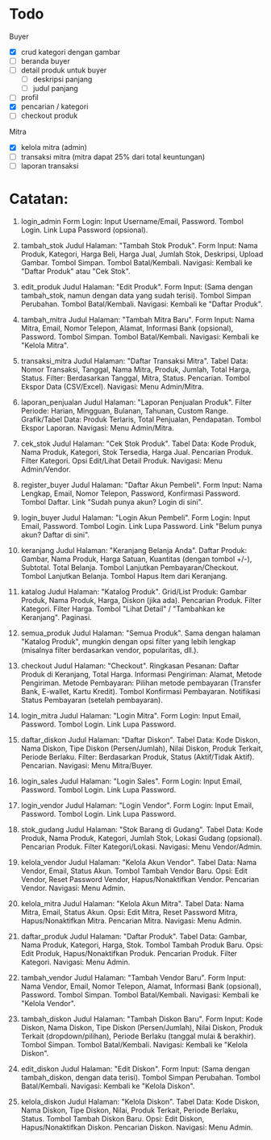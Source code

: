 # Todo

Buyer
- [x] crud kategori dengan gambar
- [ ] beranda buyer
- [ ] detail produk untuk buyer
  - [ ] deskripsi panjang
  - [ ] judul panjang
- [ ] profil
- [x] pencarian / kategori
- [ ] checkout produk

Mitra
- [x] kelola mitra (admin)
- [ ] transaksi mitra (mitra dapat 25% dari total keuntungan)
- [ ] laporan transaksi

# Catatan:
1. login_admin
Form Login: Input Username/Email, Password.
Tombol Login.
Link Lupa Password (opsional).

1. tambah_stok
Judul Halaman: "Tambah Stok Produk".
Form Input: Nama Produk, Kategori, Harga Beli, Harga Jual, Jumlah Stok, Deskripsi, Upload Gambar.
Tombol Simpan.
Tombol Batal/Kembali.
Navigasi: Kembali ke "Daftar Produk" atau "Cek Stok".

1. edit_produk
Judul Halaman: "Edit Produk".
Form Input: (Sama dengan tambah_stok, namun dengan data yang sudah terisi).
Tombol Simpan Perubahan.
Tombol Batal/Kembali.
Navigasi: Kembali ke "Daftar Produk".

1. tambah_mitra
Judul Halaman: "Tambah Mitra Baru".
Form Input: Nama Mitra, Email, Nomor Telepon, Alamat, Informasi Bank (opsional), Password.
Tombol Simpan.
Tombol Batal/Kembali.
Navigasi: Kembali ke "Kelola Mitra".

1. transaksi_mitra
Judul Halaman: "Daftar Transaksi Mitra".
Tabel Data: Nomor Transaksi, Tanggal, Nama Mitra, Produk, Jumlah, Total Harga, Status.
Filter: Berdasarkan Tanggal, Mitra, Status.
Pencarian.
Tombol Ekspor Data (CSV/Excel).
Navigasi: Menu Admin/Mitra.

1. laporan_penjualan
Judul Halaman: "Laporan Penjualan Produk".
Filter Periode: Harian, Mingguan, Bulanan, Tahunan, Custom Range.
Grafik/Tabel Data: Produk Terlaris, Total Penjualan, Pendapatan.
Tombol Ekspor Laporan.
Navigasi: Menu Admin/Mitra.

1. cek_stok
Judul Halaman: "Cek Stok Produk".
Tabel Data: Kode Produk, Nama Produk, Kategori, Stok Tersedia, Harga Jual.
Pencarian Produk.
Filter Kategori.
Opsi Edit/Lihat Detail Produk.
Navigasi: Menu Admin/Vendor.

1. register_buyer
Judul Halaman: "Daftar Akun Pembeli".
Form Input: Nama Lengkap, Email, Nomor Telepon, Password, Konfirmasi Password.
Tombol Daftar.
Link "Sudah punya akun? Login di sini".

1. login_buyer
Judul Halaman: "Login Akun Pembeli".
Form Login: Input Email, Password.
Tombol Login.
Link Lupa Password.
Link "Belum punya akun? Daftar di sini".

1.  keranjang
Judul Halaman: "Keranjang Belanja Anda".
Daftar Produk: Gambar, Nama Produk, Harga Satuan, Kuantitas (dengan tombol +/-), Subtotal.
Total Belanja.
Tombol Lanjutkan Pembayaran/Checkout.
Tombol Lanjutkan Belanja.
Tombol Hapus Item dari Keranjang.

1.  katalog
Judul Halaman: "Katalog Produk".
Grid/List Produk: Gambar Produk, Nama Produk, Harga, Diskon (jika ada).
Pencarian Produk.
Filter Kategori.
Filter Harga.
Tombol "Lihat Detail" / "Tambahkan ke Keranjang".
Paginasi.

1.  semua_produk
Judul Halaman: "Semua Produk".
Sama dengan halaman "Katalog Produk", mungkin dengan opsi filter yang lebih lengkap (misalnya filter berdasarkan vendor, popularitas, dll.).

1.  checkout
Judul Halaman: "Checkout".
Ringkasan Pesanan: Daftar Produk di Keranjang, Total Harga.
Informasi Pengiriman: Alamat, Metode Pengiriman.
Metode Pembayaran: Pilihan metode pembayaran (Transfer Bank, E-wallet, Kartu Kredit).
Tombol Konfirmasi Pembayaran.
Notifikasi Status Pembayaran (setelah pembayaran).

1.  login_mitra
Judul Halaman: "Login Mitra".
Form Login: Input Email, Password.
Tombol Login.
Link Lupa Password.

1.  daftar_diskon
Judul Halaman: "Daftar Diskon".
Tabel Data: Kode Diskon, Nama Diskon, Tipe Diskon (Persen/Jumlah), Nilai Diskon, Produk Terkait, Periode Berlaku.
Filter: Berdasarkan Produk, Status (Aktif/Tidak Aktif).
Pencarian.
Navigasi: Menu Mitra/Buyer.

1.  login_sales
Judul Halaman: "Login Sales".
Form Login: Input Email, Password.
Tombol Login.
Link Lupa Password.

1.  login_vendor
Judul Halaman: "Login Vendor".
Form Login: Input Email, Password.
Tombol Login.
Link Lupa Password.

1.  stok_gudang
Judul Halaman: "Stok Barang di Gudang".
Tabel Data: Kode Produk, Nama Produk, Kategori, Jumlah Stok, Lokasi Gudang (opsional).
Pencarian Produk.
Filter Kategori/Lokasi.
Navigasi: Menu Vendor/Admin.

1.  kelola_vendor
Judul Halaman: "Kelola Akun Vendor".
Tabel Data: Nama Vendor, Email, Status Akun.
Tombol Tambah Vendor Baru.
Opsi: Edit Vendor, Reset Password Vendor, Hapus/Nonaktifkan Vendor.
Pencarian Vendor.
Navigasi: Menu Admin.

1.  kelola_mitra
Judul Halaman: "Kelola Akun Mitra".
Tabel Data: Nama Mitra, Email, Status Akun.
Opsi: Edit Mitra, Reset Password Mitra, Hapus/Nonaktifkan Mitra.
Pencarian Mitra.
Navigasi: Menu Admin.

1.  daftar_produk
Judul Halaman: "Daftar Produk".
Tabel Data: Gambar, Nama Produk, Kategori, Harga, Stok.
Tombol Tambah Produk Baru.
Opsi: Edit Produk, Hapus/Nonaktifkan Produk.
Pencarian Produk.
Filter Kategori.
Navigasi: Menu Admin.

1.  tambah_vendor
Judul Halaman: "Tambah Vendor Baru".
Form Input: Nama Vendor, Email, Nomor Telepon, Alamat, Informasi Bank (opsional), Password.
Tombol Simpan.
Tombol Batal/Kembali.
Navigasi: Kembali ke "Kelola Vendor".

1.  tambah_diskon
Judul Halaman: "Tambah Diskon Baru".
Form Input: Kode Diskon, Nama Diskon, Tipe Diskon (Persen/Jumlah), Nilai Diskon, Produk Terkait (dropdown/pilihan), Periode Berlaku (tanggal mulai & berakhir).
Tombol Simpan.
Tombol Batal/Kembali.
Navigasi: Kembali ke "Kelola Diskon".

1.  edit_diskon
Judul Halaman: "Edit Diskon".
Form Input: (Sama dengan tambah_diskon, dengan data terisi).
Tombol Simpan Perubahan.
Tombol Batal/Kembali.
Navigasi: Kembali ke "Kelola Diskon".

1.  kelola_diskon
Judul Halaman: "Kelola Diskon".
Tabel Data: Kode Diskon, Nama Diskon, Tipe Diskon, Nilai, Produk Terkait, Periode Berlaku, Status.
Tombol Tambah Diskon Baru.
Opsi: Edit Diskon, Hapus/Nonaktifkan Diskon.
Pencarian Diskon.
Navigasi: Menu Admin.

